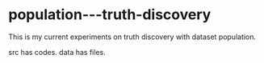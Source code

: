 # population---truth-discovery
This is my current experiments on truth discovery with dataset population. 

src has codes.
data has files.
